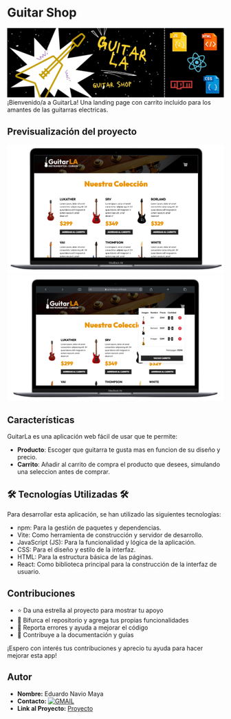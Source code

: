 # Guitar Shop
<img src="https://github.com/naviotech/guitarShop/blob/main/banner.jpg">
¡Bienvenido/a a GuitarLa! Una landing page con carrito incluido para los amantes de las guitarras electricas.

## Previsualización del proyecto
<p display="flex" align="center">
  <img src="https://github.com/naviotech/guitarShop/blob/main/captura1().png" >
  <img src="https://github.com/naviotech/guitarShop/blob/main/captura2().png">
</p>

## Características

GuitarLa es una aplicación web fácil de usar que te permite:

- **Producto**: Escoger que guitarra te gusta mas en funcion de su diseño y precio.
- **Carrito**: Añadir al carrito de compra el producto que desees, simulando una seleccion antes de comprar.

## 🛠️ Tecnologías Utilizadas 🛠️

Para desarrollar esta aplicación, se han utilizado las siguientes tecnologías:

- npm: Para la gestión de paquetes y dependencias.
- Vite: Como herramienta de construcción y servidor de desarrollo.
- JavaScript (JS): Para la funcionalidad y lógica de la aplicación.
- CSS: Para el diseño y estilo de la interfaz.
- HTML: Para la estructura básica de las páginas.
- React: Como biblioteca principal para la construcción de la interfaz de usuario.

## Contribuciones

- ⭐ Da una estrella al proyecto para mostrar tu apoyo
- 🚀 Bifurca el repositorio y agrega tus propias funcionalidades
- 🐛 Reporta errores y ayuda a mejorar el código
- 📝 Contribuye a la documentación y guías

¡Espero con interés tus contribuciones y aprecio tu ayuda para hacer mejorar esta app!



## Autor

- **Nombre:** Eduardo Navio Maya
- **Contacto:** [![GMAIL](https://img.shields.io/badge/naviomaya%40gmail.com%20-%20%20DISCORD?style=social&logo=GMAIL&labelColor=black&color=white)](mailto:naviomaya@gmail.com)
- **Link al Proyecto:** [Proyecto](https://guitarshoop.netlify.app/)
